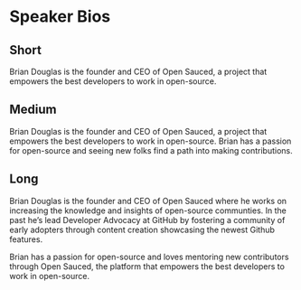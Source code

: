 # Speaker Bios

## Short
Brian Douglas is the founder and CEO of Open Sauced, a project that empowers the best developers to work in open-source.

## Medium
Brian Douglas is the founder and CEO of Open Sauced, a project that empowers the best developers to work in open-source. Brian has a passion for open-source and seeing new folks find a path into making contributions.

## Long
Brian Douglas is the founder and CEO of Open Sauced where he works on increasing the knowledge and insights of open-source communties. In the past he’s lead Developer Advocacy at GitHub by fostering a community of early adopters through content creation showcasing the newest Github features.

Brian has a passion for open-source and loves mentoring new contributors through Open Sauced, the platform that empowers the best developers to work in open-source.
